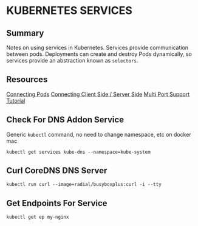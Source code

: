 # KUBERNETES SERVICES

## Summary

Notes on using services in Kubernetes. Services provide communication between
pods. Deployments can create and destroy Pods dynamically, so services provide
an abstraction known as `selectors`.

## Resources

[Connecting Pods](https://kubernetes.io/docs/concepts/services-networking/connect-applications-service/)
[Connecting Client Side / Server Side](https://kubernetes.io/docs/tasks/access-application-cluster/connecting-frontend-backend/)
[Multi Port Support](https://kubernetes.io/docs/concepts/services-networking/service/#multi-port-services)
[Tutorial](https://kubernetes.io/docs/tutorials/kubernetes-basics/expose/expose-intro/)

## Check For DNS Addon Service

Generic `kubectl` command, no need to change namespace, etc on docker mac

```console
kubectl get services kube-dns --namespace=kube-system
```

## Curl CoreDNS DNS Server

```console
kubectl run curl --image=radial/busyboxplus:curl -i --tty
```

## Get Endpoints For Service

```console
kubectl get ep my-nginx
```

